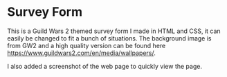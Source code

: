 # Survey Form

This is a Guild Wars 2 themed survey form I made in HTML and CSS, it can easily be changed to fit a bunch of situations. The background image is from GW2 and a high quality version can be found here https://www.guildwars2.com/en/media/wallpapers/.

I also added a screenshot of the web page to quickly view the page.
